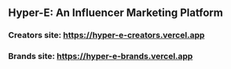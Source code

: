 ## Hyper-E: An Influencer Marketing Platform

### Creators site: https://hyper-e-creators.vercel.app
### Brands site: https://hyper-e-brands.vercel.app
